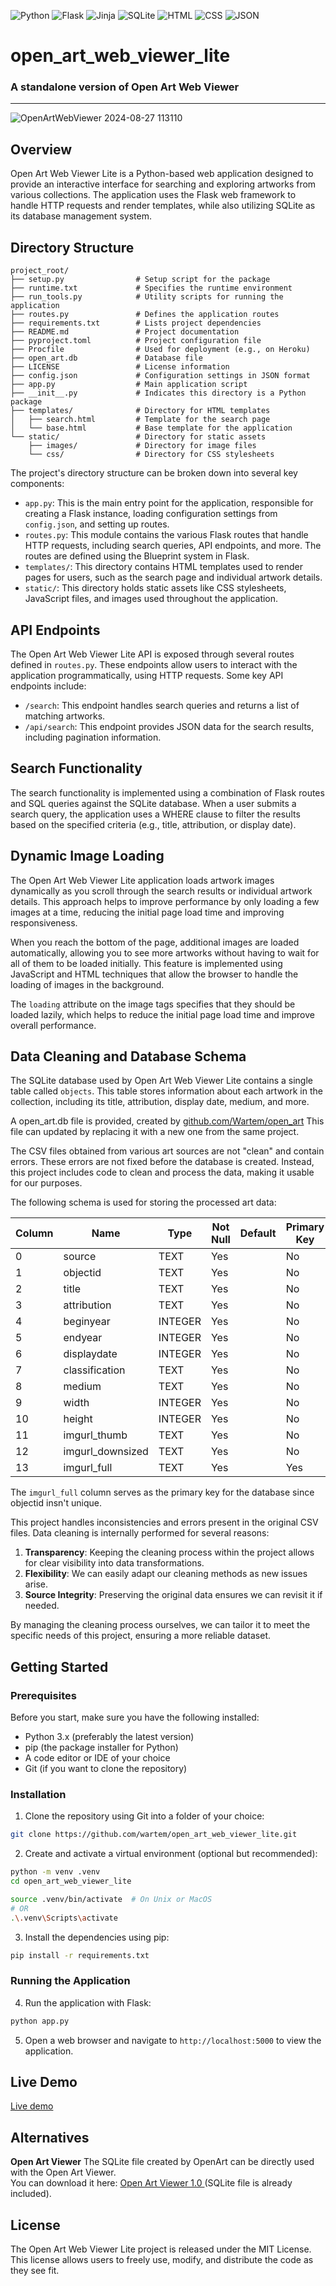 ![Python](https://img.shields.io/badge/language-Python-blue.svg)
![Flask](https://img.shields.io/badge/framework-Flask-lightgrey.svg)
![Jinja](https://img.shields.io/badge/template%20engine-Jinja-yellow.svg)
![SQLite](https://img.shields.io/badge/database-SQLite-blue.svg)
![HTML](https://img.shields.io/badge/language-HTML-orange.svg)
![CSS](https://img.shields.io/badge/language-CSS-green.svg)
![JSON](https://img.shields.io/badge/data-JSON-lightblue.svg)


# open_art_web_viewer_lite
### A standalone version of Open Art Web Viewer
----------------------
![OpenArtWebViewer 2024-08-27 113110](https://github.com/user-attachments/assets/78a8d204-0b1b-4fb5-ae0c-3ea05ee1230a)

**Overview**
------------

Open Art Web Viewer Lite is a Python-based web application designed to provide an interactive interface for searching and exploring artworks from various collections. The application uses the Flask web framework to handle HTTP requests and render templates, while also utilizing SQLite as its database management system.

**Directory Structure**
----------------------
```
project_root/
├── setup.py                # Setup script for the package
├── runtime.txt             # Specifies the runtime environment
├── run_tools.py            # Utility scripts for running the application
├── routes.py               # Defines the application routes
├── requirements.txt        # Lists project dependencies
├── README.md               # Project documentation
├── pyproject.toml          # Project configuration file
├── Procfile                # Used for deployment (e.g., on Heroku)
├── open_art.db             # Database file
├── LICENSE                 # License information
├── config.json             # Configuration settings in JSON format
├── app.py                  # Main application script
├── __init__.py             # Indicates this directory is a Python package
├── templates/              # Directory for HTML templates
│   ├── search.html         # Template for the search page
│   └── base.html           # Base template for the application
└── static/                 # Directory for static assets
    ├── images/             # Directory for image files
    └── css/                # Directory for CSS stylesheets
```

The project's directory structure can be broken down into several key components:

* `app.py`: This is the main entry point for the application, responsible for creating a Flask instance, loading configuration settings from `config.json`, and setting up routes.
* `routes.py`: This module contains the various Flask routes that handle HTTP requests, including search queries, API endpoints, and more. The routes are defined using the Blueprint system in Flask.
* `templates/`: This directory contains HTML templates used to render pages for users, such as the search page and individual artwork details.
* `static/`: This directory holds static assets like CSS stylesheets, JavaScript files, and images used throughout the application.

**API Endpoints**
----------------

The Open Art Web Viewer Lite API is exposed through several routes defined in `routes.py`. These endpoints allow users to interact with the application programmatically, using HTTP requests. Some key API endpoints include:

* `/search`: This endpoint handles search queries and returns a list of matching artworks.
* `/api/search`: This endpoint provides JSON data for the search results, including pagination information.

**Search Functionality**
------------------------

The search functionality is implemented using a combination of Flask routes and SQL queries against the SQLite database. When a user submits a search query, the application uses a WHERE clause to filter the results based on the specified criteria (e.g., title, attribution, or display date).

**Dynamic Image Loading**
-------------------------

The Open Art Web Viewer Lite application loads artwork images dynamically as you scroll through the search results or individual artwork details. This approach helps to improve performance by only loading a few images at a time, reducing the initial page load time and improving responsiveness.

When you reach the bottom of the page, additional images are loaded automatically, allowing you to see more artworks without having to wait for all of them to be loaded initially. This feature is implemented using JavaScript and HTML techniques that allow the browser to handle the loading of images in the background.

The `loading` attribute on the image tags specifies that they should be loaded lazily, which helps to reduce the initial page load time and improve overall performance.

**Data Cleaning and Database Schema**
------------------

The SQLite database used by Open Art Web Viewer Lite contains a single table called `objects`. This table stores information about each artwork in the collection, including its title, attribution, display date, medium, and more.

A open_art.db file is provided, created by [github.com/Wartem/open_art](https://github.com/Wartem/open_art)
This file can updated by replacing it with a new one from the same project.

The CSV files obtained from various art sources are not "clean" and contain errors. These errors are not fixed before the database is created. Instead, this project includes code to clean and process the data, making it usable for our purposes.

The following schema is used for storing the processed art data:

| Column | Name | Type | Not Null | Default | Primary Key |
|--------|------|------|----------|---------|-------------|
| 0 | source | TEXT | Yes | | No |
| 1 | objectid | TEXT | Yes | | No |
| 2 | title | TEXT | Yes | | No |
| 3 | attribution | TEXT | Yes | | No |
| 4 | beginyear | INTEGER | Yes | | No |
| 5 | endyear | INTEGER | Yes | | No |
| 6 | displaydate | INTEGER | Yes | | No |
| 7 | classification | TEXT | Yes | | No |
| 8 | medium | TEXT | Yes | | No |
| 9 | width | INTEGER | Yes | | No |
| 10 | height | INTEGER | Yes | | No |
| 11 | imgurl_thumb | TEXT | Yes | | No |
| 12 | imgurl_downsized | TEXT | Yes | | No |
| 13 | imgurl_full | TEXT | Yes | | Yes |

The `imgurl_full` column serves as the primary key for the database since objectid insn't unique.

This project handles inconsistencies and errors present in the original CSV files. Data cleaning is internally performed for several reasons:

1. **Transparency**: Keeping the cleaning process within the project allows for clear visibility into data transformations.
2. **Flexibility**: We can easily adapt our cleaning methods as new issues arise.
3. **Source Integrity**: Preserving the original data ensures we can revisit it if needed.

By managing the cleaning process ourselves, we can tailor it to meet the specific needs of this project, ensuring a more reliable dataset.


**Getting Started**
-------------------

### Prerequisites

Before you start, make sure you have the following installed:

* Python 3.x (preferably the latest version)
* pip (the package installer for Python)
* A code editor or IDE of your choice
* Git (if you want to clone the repository)

### Installation

1. Clone the repository using Git into a folder of your choice:
```bash
git clone https://github.com/wartem/open_art_web_viewer_lite.git
```

2. Create and activate a virtual environment (optional but recommended):
```bash
python -m venv .venv
cd open_art_web_viewer_lite

source .venv/bin/activate  # On Unix or MacOS
# OR
.\.venv\Scripts\activate 
```

3. Install the dependencies using pip:
```bash
pip install -r requirements.txt
```

### Running the Application

4. Run the application with Flask:
```bash
python app.py
```
5. Open a web browser and navigate to `http://localhost:5000` to view the application.

**Live Demo**
------------------
[Live demo](https://open-art-web-viewer-lite-fef64c62288d.herokuapp.com/)

**Alternatives**
------------------
**Open Art Viewer**
The SQLite file created by OpenArt can be directly used with the Open Art Viewer.  
You can download it here: [Open Art Viewer 1.0 ](https://sites.google.com/view/wartem/art-viewer) (SQLite file is already included).

**License**
----------

The Open Art Web Viewer Lite project is released under the MIT License. This license allows users to freely use, modify, and distribute the code as they see fit.
